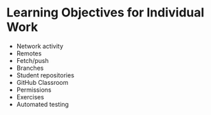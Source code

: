# Learning Objectives for Individual Work

* Network activity
* Remotes
* Fetch/push
* Branches
* Student repositories
* GitHub Classroom
* Permissions
* Exercises
* Automated testing

